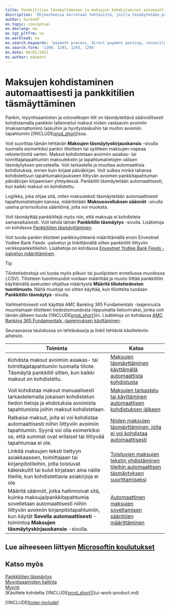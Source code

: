 ```yaml
---
title: Pankkitilien täsmäyttäminen ja maksujen kohdistaminen automaattisesti
description: 'Ohjeaiheessa kerrotaan tehtävistä, joilla täsmäytetään pankki-, myyntisaamis- ja ostovelkatilit, kirjataan kassaanmaksut ja kassakulut sekä kohdistetaan maksut automaattisesti.'
author: SorenGP
ms.topic: conceptual
ms.devlang: na
ms.tgt_pltfrm: na
ms.workload: na
ms.search.keywords: 'payment process, direct payment posting, reconcile payment, expenses, cash receipts'
ms.search.form: '1290, 1291, 1293, 1294'
ms.date: 04/01/2021
ms.author: edupont
---
```

# <a name="applying-payments-automatically-and-reconciling-bank-accounts"></a><a name="applying-payments-automatically-and-reconciling-bank-accounts"></a>Maksujen kohdistaminen automaattisesti ja pankkitilien täsmäyttäminen
Pankin, myyntisaamisten ja ostovelkojen tilit on täsmäytettävä säännöllisesti kohdistamalla pankkiin tallennetut maksut niiden vastaaviin avoimiin (maksamattomiin) laskuihin ja hyvityslaskuihin tai muihin avoimiin tapahtumiin [!INCLUDE[prod_short](includes/prod_short.md)]issa.  

Voit suorittaa tämän tehtävän **Maksujen täsmäytyskirjauskansio** -sivulla tuomalla esimerkiksi pankin tiliotteen tai syötteen maksujen nopeaa rekisteröintiä varten. Maksut kohdistetaan avoimiin asiakas- tai toimittajatapahtumiin maksutekstin ja tapahtumatietojen välisen täsmäytyksen perusteella. Voit tarkastella ja muuttaa automaattisia kohdistuksia, ennen kuin kirjaat päiväkirjan. Voit sulkea minkä tahansa kohdistettuun tapahtumakirjaukseen liittyvän avoimen pankkitapahtuman päiväkirjan kirjaamisen yhteydessä. Pankkitili täsmäytetään automaattisesti, kun kaikki maksut on kohdistettu.

Logiikka, joka ohjaa sitä, miten maksuteksti täsmäytetään automaattisesti tapahtumatietojen kanssa, määritetään **Maksusovelluksen säännöt** -sivulla useina priorisoituina sääntöinä, joita voi muokata.

Voit täsmäyttää pankkitilejä myös niin, että maksuja ei kohdisteta samanaikaisesti. Voit tehdä tämän **Pankkitilin täsmäytys** -sivulla. Lisätietoja on kohdassa [Pankkitilien täsmäyttäminen](bank-how-reconcile-bank-accounts-separately.md).   

Voit tuoda pankin tiliotteet pankkisyötteenä määrittämällä ensin Envestnet Yodlee Bank Feeds -palvelun ja linkittämällä sitten pankkitilit liittyviin verkkopankkitileihin. Lisätietoja on kohdassa [Envestnet Yodlee Bank Feeds -palvelun määrittäminen](bank-how-setup-bank-statement-service.md).  

> [!TIP]
> Tiliotetiedostoja voi tuoda myös pilkuin tai puolipistein erotellussa muodossa (.CSV). Tiliotteen tuontimuodot voidaan määrittää ja muoto liittää pankkitiliin käyttämällä asetusten ohjattua määritystä **Määritä tiliotetiedoston tuontimuoto**. Näitä muotoja voi sitten käyttää, kun tiliotteita tuodaan **Pankkitilin täsmäytys** -sivulla.

Vaihtoehtoisesti voit käyttää AMC Banking 365 Fundamentals -laajennusta muuntamaan tiliotteen tiedostomuodosta riippumatta tietovirraksi, jonka voit tämän jälkeen tuoda [!INCLUDE[prod_short](includes/prod_short.md)]iin. Lisätietoja on kohdassa [AMC Banking 365 Fundamentals -laajennuksen käyttäminen](ui-extensions-amc-banking.md).  

Seuraavassa taulukossa on tehtäväsarja ja linkit tehtäviä käsitteleviin aiheisiin.  

| Toiminta | Katso |
| --- | --- |
| Kohdista maksut avoimiin asiakas- tai toimittajatapahtumiin tuomalla tiliote. Täsmäytä pankkitili sitten, kun kaikki maksut on kohdistettu. |[Maksujen täsmäyttäminen käyttämällä automaattista kohdistusta](receivables-how-reconcile-payments-auto-application.md) |
| Voit kohdistaa maksut manuaalisesti tarkastelemalla jokaisen kohdistetun tiedon tietoja ja ehdotuksia avoimista tapahtumista joihin maksut kohdistetaan. |[Maksujen tarkastelu tai käyttäminen automaattisen kohdistuksen jälkeen](receivables-how-review-apply-payments-auto-application.md) |
| Ratkaise maksut, joita ei voi kohdistaa automaattisesti niihin liittyviin avoimiin tapahtumiin. Syynä voi olla esimerkiksi se, että summat ovat erilaiset tai liittyvää tapahtumaa ei ole. |[Niiden maksujen täsmäyttäminen, joita ei voi kohdistaa automaattisesti](receivables-how-reconcile-payments-cannot-apply-auto.md) |
| Linkitä maksujen teksti tiettyyn asiakkaaseen, toimittajaan tai kirjanpitotileihin, jotta toistuvat käteiskuitit tai kulut kirjataan aina näille tileille, kun kohdistettavia asiakirjoja ei ole. |[Toistuvien maksujen tekstin yhdistäminen tileihin automaattisen täsmäytyksen suorittamiseksi](receivables-how-map-text-recurring-payments-accounts-auto-reconcilliation.md) |
|Määritä säännöt, jotka hallinnoivat sitä, kuinka maksuja/pankkitapahtumia sovelletaan automaattisesti niihin liittyviin avoimiin kirjanpitotapahtumiin, kun käytät **Sovella automaattisesti** -toimintoa **Maksujen täsmäytyskirjauskansio** -sivulla.|[Automaattinen maksujen soveltamisen sääntöjen määrittäminen](receivables-how-set-up-payment-application-rules.md)|

## <a name="see-related-microsoft-training"></a><a name="see-related-microsoft-training"></a>Lue aiheeseen liittyen [Microsoftin koulutukset](/training/modules/use-journals-dynamics-365-business-central/index)

## <a name="see-also"></a><a name="see-also"></a>Katso myös
[Pankkitilien täsmäytys](bank-how-reconcile-bank-accounts-separately.md)  
[Myyntisaamisten hallinta](receivables-manage-receivables.md)  
[Myynti](sales-manage-sales.md)  
[Käsittele kohdetta [!INCLUDE[prod_short](includes/prod_short.md)]](ui-work-product.md)


[!INCLUDE[footer-include](includes/footer-banner.md)]
